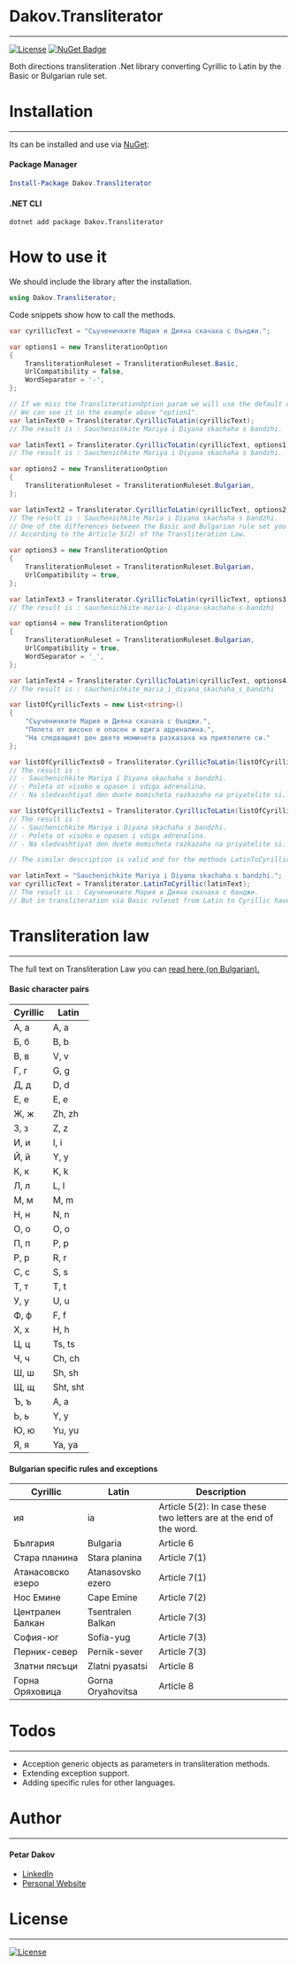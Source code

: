 # Dakov.Transliterator
---
[![License](http://img.shields.io/:license-MIT-blue.svg)](https://licenses.nuget.org/MIT) [![NuGet Badge](https://buildstats.info/nuget/Dakov.Transliterator)](https://www.nuget.org/packages/Dakov.Transliterator/) 

Both directions transliteration .Net library converting Cyrillic to Latin by the Basic or Bulgarian rule set.

# Installation
---
Its can be installed and use via [NuGet](https://www.nuget.org/packages/Dakov.Transliterator/):

#### Package Manager
```powershell
Install-Package Dakov.Transliterator
```
#### .NET CLI
```
dotnet add package Dakov.Transliterator
```

# How to use it
We should include the library after the installation.
```cs
using Dakov.Transliterator;
```
Code snippets show how to call the methods.
```cs
var cyrillicText = "Съученичките Мария и Дияна скачаха с бънджи.";

var options1 = new TransliterationOption
{
    TransliterationRuleset = TransliterationRuleset.Basic,
    UrlCompatibility = false,
    WordSeparator = '-',
};

// If we miss the TransliterationOption param we will use the default values.
// We can see it in the example above "option1".
var latinText0 = Transliterator.CyrillicToLatin(cyrillicText);
// The result is : Sauchenichkite Mariya i Diyana skachaha s bandzhi.

var latinText1 = Transliterator.CyrillicToLatin(cyrillicText, options1);
// The result is : Sauchenichkite Mariya i Diyana skachaha s bandzhi.

var options2 = new TransliterationOption
{
    TransliterationRuleset = TransliterationRuleset.Bulgarian,
};

var latinText2 = Transliterator.CyrillicToLatin(cyrillicText, options2);
// The result is : Sauchenichkite Maria i Diyana skachaha s bandzhi.
// One of the differences between the Basic and Bulgarian rule set you can see in the name "Мария".
// According to the Article 5(2) of the Transliteration Law.

var options3 = new TransliterationOption
{
    TransliterationRuleset = TransliterationRuleset.Bulgarian,
    UrlCompatibility = true,
};

var latinText3 = Transliterator.CyrillicToLatin(cyrillicText, options3);
// The result is : sauchenichkite-maria-i-diyana-skachaha-s-bandzhi

var options4 = new TransliterationOption
{
    TransliterationRuleset = TransliterationRuleset.Bulgarian,
    UrlCompatibility = true,
    WordSeparator = '_',
};

var latinText4 = Transliterator.CyrillicToLatin(cyrillicText, options4);
// The result is : sauchenichkite_maria_i_diyana_skachaha_s_bandzhi

var listOfCyrillicTexts = new List<string>()
{
    "Съученичките Мария и Дияна скачаха с бънджи.",
    "Полета от високо е опасен и вдига адреналина.",
    "На следващият ден двете момичета разказаха на приятелите си."
};

var listOfCyrillicTexts0 = Transliterator.CyrillicToLatin(listOfCyrillicTexts);
// The result is :
// - Sauchenichkite Mariya i Diyana skachaha s bandzhi.
// - Poleta ot visoko e opasen i vdiga adrenalina.
// - Na sledvashtiyat den dvete momicheta razkazaha na priyatelite si.

var listOfCyrillicTexts1 = Transliterator.CyrillicToLatin(listOfCyrillicTexts, options1);
// The result is :
// - Sauchenichkite Mariya i Diyana skachaha s bandzhi.
// - Poleta ot visoko e opasen i vdiga adrenalina.
// - Na sledvashtiyat den dvete momicheta razkazaha na priyatelite si.

// The similar description is valid and for the methods LatinToCyrillic

var latinText = "Sauchenichkite Mariya i Diyana skachaha s bandzhi.";
var cyrillicText = Transliterator.LatinToCyrillic(latinText);
// The result is : Саученичките Мария и Дияна скачаха с банджи.
// But in transliteration via Basic ruleset from Latin to Cyrillic have small percentage inaccuracies.
```

# Transliteration law
---
The full text on Transliteration Law you can [read here (on Bulgarian).](https://www.lex.bg/laws/ldoc/2135623667)
#### Basic character pairs
| Cyrillic  |   Latin   |
|-----------|-----------|
|   А, а    |   A, a    |
|   Б, б    |   B, b    |
|   В, в    |   V, v    |
|   Г, г    |   G, g    |
|   Д, д    |   D, d    |
|   Е, е    |   E, e    |
|   Ж, ж    |   Zh, zh  |
|   З, з    |   Z, z    |
|   И, и    |   I, i    |
|   Й, й    |   Y, y    |
|   К, к    |   K, k    |
|   Л, л    |   L, l    |
|   М, м    |   M, m    |
|   Н, н    |   N, n    |
|   О, о    |   O, o    |
|   П, п    |   P, p    |
|   Р, р    |   R, r    |
|   С, с    |   S, s    |
|   Т, т    |   T, t    |
|   У, у    |   U, u    |
|   Ф, ф    |   F, f    |
|   Х, х    |   H, h    |
|   Ц, ц    |   Ts, ts  |
|   Ч, ч    |   Ch, ch  |
|   Ш, ш    |   Sh, sh  |
|   Щ, щ    |   Sht, sht|
|   Ъ, ъ    |   A, a    |
|   Ь, ь    |   Y, y    |
|   Ю, ю    |   Yu, yu  |
|   Я, я    |   Ya, ya  |

#### Bulgarian specific rules and exceptions
|   Cyrillic        |   Latin           |                           Description                                 |
|-------------------|-------------------|-----------------------------------------------------------------------|
| ия                | ia                | Article 5(2): In case these two letters are at the end of the word.   |
| България          | Bulgaria          | Article 6                                                             |
| Стара планина     | Stara planina     | Article 7(1)                                                          |
| Атанасовско езеро | Atanasovsko ezero | Article 7(1)                                                          |
| Нос Емине         | Cape Emine        | Article 7(2)                                                          |
| Централен Балкан  | Tsentralen Balkan | Article 7(3)                                                          |
| София-юг          | Sofia-yug         | Article 7(3)                                                          |
| Перник-север      | Pernik-sever      | Article 7(3)                                                          |
| Златни пясъци     | Zlatni рyasatsi   | Article 8                                                             |
| Горна Оряховица   | Gorna Oryahovitsa | Article 8                                                             |

# Todos
---
 - Acception generic objects as parameters in transliteration methods.
 - Extending exception support.
 - Adding specific rules for other languages.

# Author
---
#### Petar Dakov
* [LinkedIn](https://bg.linkedin.com/in/dakov)
* [Personal Website](http://dakov.net/)

# License
---
[![License](http://img.shields.io/:license-MIT-blue.svg)](https://licenses.nuget.org/MIT)